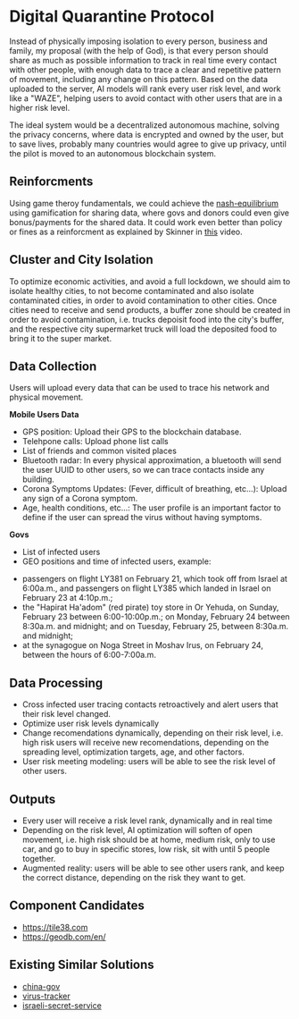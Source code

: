 Digital Quarantine Protocol
===========================

Instead of physically imposing isolation to every person, business and family, my proposal (with the help of God), is that every person should share as much as possible information to track in real time every contact with other people, with enough data to trace a clear and repetitive pattern of movement, including any change on this pattern. Based on the data uploaded to the server, AI models will rank every user risk level, and work like a "WAZE", helping users to avoid contact with other users that are in a higher risk level. 

The ideal system would be a decentralized autonomous machine, solving the privacy concerns, where data is encrypted and owned by the user, but to save lives, probably many countries would agree to give up privacy, until the pilot is moved to an autonomous blockchain system.

## Reinforcments

Using game theroy fundamentals, we could achieve the [nash-equilibrium](https://www.investopedia.com/terms/n/nash-equilibrium.asp) using gamification for sharing data, where govs and donors could even give bonus/payments for the shared data. It could work even better than policy or fines as a reinforcment as explained by Skinner in [this](https://www.youtube.com/watch?v=-amofAvsQnY) video.

## Cluster and City Isolation

To optimize economic activities, and avoid a full lockdown, we should aim to isolate healthy cities, to not become contaminated and also isolate contaminated cities, in order to avoid contamination to other cities. Once cities need to receive and send products, a buffer zone should be created in order to avoid contamination, i.e. trucks depoisit food into the city's buffer, and the respective city supermarket truck will load the deposited food to bring it to the super market.


## Data Collection

Users will upload every data that can be used to trace his network and physical
movement.



**Mobile Users Data**

* GPS position: Upload their GPS to the blockchain database.
* Telehpone calls: Upload phone list calls
* List of friends and common visited places
* Bluetooth radar: In every physical approximation, a bluetooth will send the user UUID to other users, so we can trace contacts inside any building.
* Corona Symptoms Updates: (Fever, difficult of breathing, etc...): Upload any sign of a Corona symptom.
* Age, health conditions, etc...: The user profile is an important factor to define if the user can spread the virus without having symptoms.

**Govs**

* List of infected users
* GEO positions and time of infected users, example:

- passengers on flight LY381 on February 21, which took off from Israel at 6:00a.m., and passengers on flight LY385 which landed in Israel on February 23 at 4:10p.m.;
- the "Hapirat Ha'adom" (red pirate) toy store in Or Yehuda, on Sunday, February 23 between 6:00-10:00p.m.; on Monday, February 24 between 8:30a.m. and midnight; and on Tuesday, February 25, between 8:30a.m. and midnight;
- at the synagogue on Noga Street in Moshav Irus, on February 24, between the hours of 6:00-7:00a.m.



## Data Processing

* Cross infected user tracing contacts retroactively and alert users that their
    risk level changed.
* Optimize user risk levels dynamically
* Change recomendations dynamically, depending on their risk level, i.e. high
    risk users will receive new recomendations, depending on the spreading
    level, optimization targets, age, and other factors.
* User risk meeting modeling: users will be able to see the risk level of other
    users.



## Outputs

* Every user will receive a risk level rank, dynamically and in real time
* Depending on the risk level, AI optimization will soften of open movement,
    i.e. high risk should be at home, medium risk, only to use car, and go to
    buy in specific stores, low risk, sit with until 5 people together.
* Augmented reality: users will be able to see other users rank, and keep the
    correct distance, depending on the risk they want to get.



## Component Candidates

* https://tile38.com
* https://geodb.com/en/



## Existing Similar Solutions

* [china-gov](https://www.businessinsider.com/wuhan-coronavirus-app-where-is-how-dangerous-number-infections-2020-1#the-app-also-lets-you-look-at-a-map-of-deaths-from-the-coronavirus-4)
* [virus-tracker](https://www.jpost.com/Israel-News/New-Israeli-app-to-notify-users-of-potential-coronavirus-exposure-620991)
* [israeli-secret-service](https://latamisrael.com/el-servicio-de-seguridad-de-israel-shabak-utiliza-tecnologia-anti-terrorista-para-combatir-el-coronavirus/)
